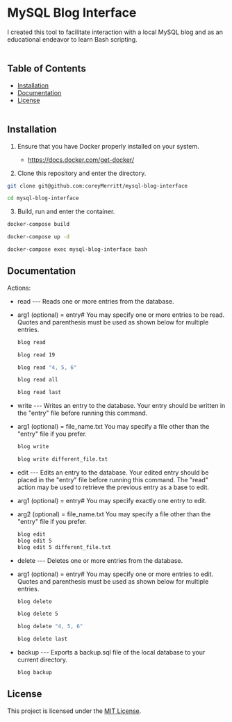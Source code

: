 # MySQL Blog Interface

I created this tool to facilitate interaction with a local MySQL blog and as an educational endeavor to learn Bash scripting.
<br></br>
## Table of Contents

- [Installation](#installation)
- [Documentation](#documentation)
- [License](#license)
<br></br>
## Installation

1. Ensure that you have Docker properly installed on your system.
   - https://docs.docker.com/get-docker/

3. Clone this repository and enter the directory.

```bash
git clone git@github.com:coreyMerritt/mysql-blog-interface
```
```bash
cd mysql-blog-interface
```

3. Build, run and enter the container.
```bash
docker-compose build
```
```bash
docker-compose up -d
```
```bash
docker-compose exec mysql-blog-interface bash
```

## Documentation

Actions:

- read --- Reads one or more entries from the database.
 - arg1 (optional) = entry#      You may specify one or more entries to be read. Quotes and parenthesis must be used as shown below for multiple entries.
     ```bash
     blog read
     ```
     ```bash 
     blog read 19
     ```
     ```bash
     blog read "4, 5, 6"
     ```
     ```bash
     blog read all
     ```
     ```bash
     blog read last
     ```

- write --- Writes an entry to the database. Your entry should be written in the "entry" file before running this command.
 - arg1 (optional) = file_name.txt      You may specify a file other than the "entry" file if you prefer.
     ```bash
     blog write
     ```
     ```bash
     blog write different_file.txt
     ```
     
- edit --- Edits an entry to the database. Your edited entry should be placed in the "entry" file before running this command. The "read" action may be used to retrieve the previous entry as a base to edit.
 - arg1 (optional) = entry#      You may specify exactly one entry to edit.
 - arg2 (optional) = file_name.txt      You may specify a file other than the "entry" file if you prefer. 
     ```bash
     blog edit
     blog edit 5
     blog edit 5 different_file.txt
     ```
     
- delete --- Deletes one or more entries from the database.
 - arg1 (optional) = entry#      You may specify one or more entries to edit. Quotes and parenthesis must be used as shown below for multiple entries.
     ```bash
     blog delete
     ```
     ```bash
     blog delete 5
     ```
     ```bash
     blog delete "4, 5, 6"
     ```
     ```bash
     blog delete last
     ```
     
- backup --- Exports a backup.sql file of the local database to your current directory.
     ```bash
     blog backup
     ```

## License

This project is licensed under the [MIT License](LICENSE).

